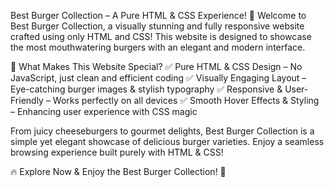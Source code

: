 Best Burger Collection – A Pure HTML & CSS Experience! 🍔
Welcome to Best Burger Collection, a visually stunning and fully responsive website crafted using only HTML and CSS! This website is designed to showcase the most mouthwatering burgers with an elegant and modern interface.

🚀 What Makes This Website Special?
✅ Pure HTML & CSS Design – No JavaScript, just clean and efficient coding
✅ Visually Engaging Layout – Eye-catching burger images & stylish typography
✅ Responsive & User-Friendly – Works perfectly on all devices
✅ Smooth Hover Effects & Styling – Enhancing user experience with CSS magic

From juicy cheeseburgers to gourmet delights, Best Burger Collection is a simple yet elegant showcase of delicious burger varieties. Enjoy a seamless browsing experience built purely with HTML & CSS!

🔥 Explore Now & Enjoy the Best Burger Collection! 🍔

